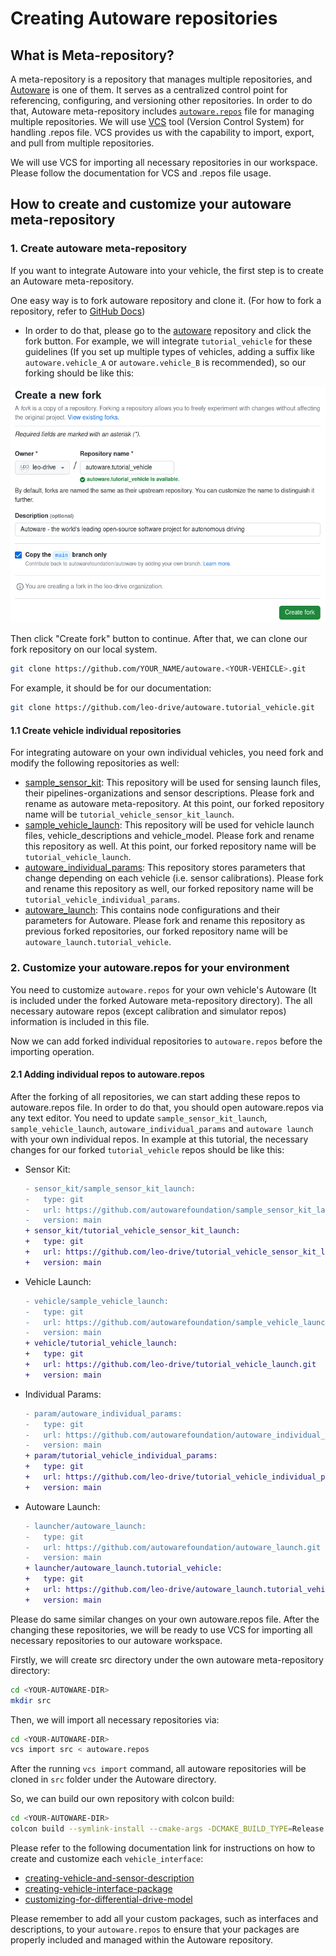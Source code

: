 # Creating Autoware repositories

## What is Meta-repository?

A meta-repository is a repository that manages multiple repositories, and [Autoware](https://github.com/autowarefoundation/autoware) is one of them.
It serves as a centralized control point for referencing, configuring,
and versioning other repositories.
In order to do that,
Autoware meta-repository includes [`autoware.repos`](https://github.com/autowarefoundation/autoware/blob/main/autoware.repos) file for managing multiple repositories.
We will use [VCS](https://github.com/dirk-thomas/vcstool) tool (Version Control System) for handling .repos file.
VCS provides us with the capability to import, export, and pull from multiple repositories.

We will use VCS for importing all necessary repositories in our workspace.
Please follow the documentation for VCS and .repos file usage.

## How to create and customize your autoware meta-repository

### 1. Create autoware meta-repository

If you want to integrate Autoware into your vehicle, the first step is to create an Autoware meta-repository.

One easy way is to fork autoware repository and clone it.
(For how to fork a repository, refer to [GitHub Docs](https://docs.github.com/en/get-started/quickstart/fork-a-repo))

- In order to do that,
  please go to the [autoware](https://github.com/autowarefoundation/autoware) repository
  and click the fork button.
  For example,
  we will integrate `tutorial_vehicle` for these guidelines
  (If you set up multiple types of vehicles,
  adding a suffix like `autoware.vehicle_A` or `autoware.vehicle_B` is recommended),
  so our forking should be like this:

![forking-autoware_repository.png](images/forking-autoware_repository.png)

Then click "Create fork" button to continue. After that, we can clone our fork repository on our local system.

```bash
git clone https://github.com/YOUR_NAME/autoware.<YOUR-VEHICLE>.git
```

For example, it should be for our documentation:

```bash
git clone https://github.com/leo-drive/autoware.tutorial_vehicle.git
```

#### 1.1 Create vehicle individual repositories

For integrating autoware on your own individual vehicles, you need fork and modify the following repositories as well:

- [sample_sensor_kit](https://github.com/autowarefoundation/sample_sensor_kit_launch): This repository will be used for sensing launch files, their pipelines-organizations and sensor descriptions.
  Please fork and rename as autoware meta-repository. At this point, our forked repository name will be `tutorial_vehicle_sensor_kit_launch`.
- [sample_vehicle_launch](https://github.com/autowarefoundation/sample_vehicle_launch): This repository will be used for vehicle launch files, vehicle_descriptions and vehicle_model.
  Please fork and rename this repository as well. At this point, our forked repository name will be `tutorial_vehicle_launch`.
- [autoware_individual_params](https://github.com/autowarefoundation/autoware_individual_params): This repository stores parameters that change depending on each vehicle (i.e. sensor calibrations). Please fork
  and rename this repository as well, our forked repository name will be `tutorial_vehicle_individual_params`.
- [autoware_launch](https://github.com/autowarefoundation/autoware_launch): This contains node configurations and their parameters for Autoware. Please fork
  and rename this repository as previous forked repositories, our forked repository name will be `autoware_launch.tutorial_vehicle`.

### 2. Customize your autoware.repos for your environment

You need to customize `autoware.repos` for your own vehicle's Autoware
(It is included under the forked Autoware meta-repository directory).
The all necessary autoware repos (except calibration and simulator repos)
information is included in this file.

Now we can add forked individual repositories to `autoware.repos` before the importing operation.

#### 2.1 Adding individual repos to autoware.repos

After the forking of all repositories, we can start adding these repos to autoware.repos file.
In order to do that, you should open autoware.repos via any text editor.
You need to update `sample_sensor_kit_launch`,
`sample_vehicle_launch`,
`autoware_individual_params` and `autoware launch` with your own individual repos.
In example at this tutorial,
the necessary changes for our forked `tutorial_vehicle` repos should be like this:

- Sensor Kit:

  ```diff
  - sensor_kit/sample_sensor_kit_launch:
  -   type: git
  -   url: https://github.com/autowarefoundation/sample_sensor_kit_launch.git
  -   version: main
  + sensor_kit/tutorial_vehicle_sensor_kit_launch:
  +   type: git
  +   url: https://github.com/leo-drive/tutorial_vehicle_sensor_kit_launch.git
  +   version: main
  ```

- Vehicle Launch:

  ```diff
  - vehicle/sample_vehicle_launch:
  -   type: git
  -   url: https://github.com/autowarefoundation/sample_vehicle_launch.git
  -   version: main
  + vehicle/tutorial_vehicle_launch:
  +   type: git
  +   url: https://github.com/leo-drive/tutorial_vehicle_launch.git
  +   version: main
  ```

- Individual Params:

  ```diff
  - param/autoware_individual_params:
  -   type: git
  -   url: https://github.com/autowarefoundation/autoware_individual_params.git
  -   version: main
  + param/tutorial_vehicle_individual_params:
  +   type: git
  +   url: https://github.com/leo-drive/tutorial_vehicle_individual_params.git
  +   version: main
  ```

- Autoware Launch:

  ```diff
  - launcher/autoware_launch:
  -   type: git
  -   url: https://github.com/autowarefoundation/autoware_launch.git
  -   version: main
  + launcher/autoware_launch.tutorial_vehicle:
  +   type: git
  +   url: https://github.com/leo-drive/autoware_launch.tutorial_vehicle.git
  +   version: main
  ```

Please do same similar changes on your own autoware.repos file.
After the changing these repositories,
we will be ready to use VCS for importing all necessary repositories to our autoware workspace.

Firstly, we will create src directory under the own autoware meta-repository directory:

```bash
cd <YOUR-AUTOWARE-DIR>
mkdir src
```

Then, we will import all necessary repositories via:

```bash
cd <YOUR-AUTOWARE-DIR>
vcs import src < autoware.repos
```

After the running `vcs import` command,
all autoware repositories will be cloned in `src` folder under the Autoware directory.

So, we can build our own repository with colcon build:

```bash
cd <YOUR-AUTOWARE-DIR>
colcon build --symlink-install --cmake-args -DCMAKE_BUILD_TYPE=Release
```

Please refer to the following documentation link for instructions on how to create and customize each `vehicle_interface`:

- [creating-vehicle-and-sensor-description](https://autowarefoundation.github.io/autoware-documentation/main/how-to-guides/integrating-autoware/creating-vehicle-and-sensor-description/creating-vehicle-and-sensor-description)
- [creating-vehicle-interface-package](https://autowarefoundation.github.io/autoware-documentation/main/how-to-guides/integrating-autoware/creating-vehicle-interface-package/creating-a-vehicle-interface-for-an-ackermann-kinematic-model/)
- [customizing-for-differential-drive-model](https://autowarefoundation.github.io/autoware-documentation/main/how-to-guides/integrating-autoware/creating-vehicle-interface-package/customizing-for-differential-drive-model/)

Please remember to add all your custom packages, such as interfaces and descriptions, to your `autoware.repos` to ensure that your packages are properly included and managed within the Autoware repository.
